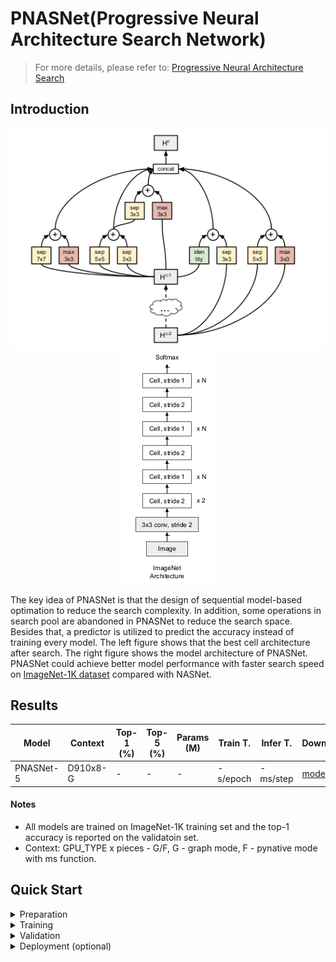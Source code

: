 # PNASNet(Progressive Neural Architecture Search Network)
> For more details, please refer to: [Progressive Neural Architecture Search](https://arxiv.org/abs/1712.00559)

## Introduction

<div align=center>

![](bestarchitecture.png)![](modelarchitecture.png)
</div>

The key idea of PNASNet is that the design of sequential model-based optimation to reduce the search complexity. In addition, some operations in search pool are abandoned in PNASNet to reduce the search space. Besides that, a predictor is utilized to predict the accuracy instead of training every model. The left figure shows that the best cell architecture after search. The right figure shows the model architecture of PNASNet. PNASNet could achieve better model performance with faster search speed on [ImageNet-1K dataset](https://www.image-net.org/download.php) compared with NASNet.

## Results

<div align=center>

| Model           | Context   |  Top-1 (%)  | Top-5 (%)  |  Params (M)    | Train T. | Infer T. |  Download | Config | Log |
|-----------------|-----------|-------|-------|------------|-------|--------|---|--------|--------------|
| PNASNet-5 | D910x8-G | -     | -     | -       | -s/epoch | -ms/step | [model]() | [cfg]() | [log]() |
</div>


#### Notes

- All models are trained on ImageNet-1K training set and the top-1 accuracy is reported on the validatoin set.
- Context: GPU_TYPE x pieces - G/F, G - graph mode, F - pynative mode with ms function.  

## Quick Start
<details>
<summary>Preparation</summary>

#### Installation
Please refer to the [installation instruction](https://github.com/mindspore-ecosystem/mindcv#installation) in MindCV.

#### Dataset Preparation
Please download the [ImageNet-1K](https://www.image-net.org/download.php) dataset for model training and validation.
</details>

<details>
<summary>Training</summary>

- **Hyper-parameters.** The hyper-parameter configurations for producing the reported results are stored in the yaml files in `mindcv/configs/pnasnet` folder. For example, to train with one of these configurations, you can run:

  ```shell
  # train PNASNet-5 on 8 GPUs
  mpirun -n 8 python train.py --config path/to/pnasnet/yaml/file --data_dir /path/to/imagenet
  ```

  Note that the number of GPUs/Ascends and batch size will influence the training results. To reproduce the training result at most, it is recommended to use the **same number of GPUs/Ascends** with the same batch size.

Detailed adjustable parameters and their default value can be seen in [config.py](../../config.py).
</details>

<details>
<summary>Validation</summary>

- To validate the model, you can use `validate.py`. Here is an example for PNASNet-5 to verify the accuracy of your training.

  ```shell
  python validate.py --config path/to/pnasnet/yaml/file --data_dir /path/to/imagenet --ckpt_path /path/to/pnasnet/file.ckpt
  ```
</details>

<details>
<summary>Deployment (optional)</summary>

Please refer to the deployment tutorial in MindCV.
</details>



